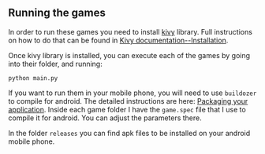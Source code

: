 ## Running the games

In order to run these games you need to install [kivy](https://kivy.org/#home) library. Full instructions on how to do that can be found in [Kivy documentation--Installation](https://kivy.org/doc/stable/gettingstarted/installation.html).

Once kivy library is installed, you can execute each of the games by going into their folder, and running:

```
python main.py
```

If you want to run them in your mobile phone, you will need to use `buildozer` to compile for android. The detailed instructions are here: [Packaging your application](https://kivy.org/doc/stable/guide/packaging.html). Inside each game folder I have the `game.spec` file that I use to compile it for android. You can adjust the parameters there.

In the folder `releases` you can find apk files to be installed on your android mobile phone.